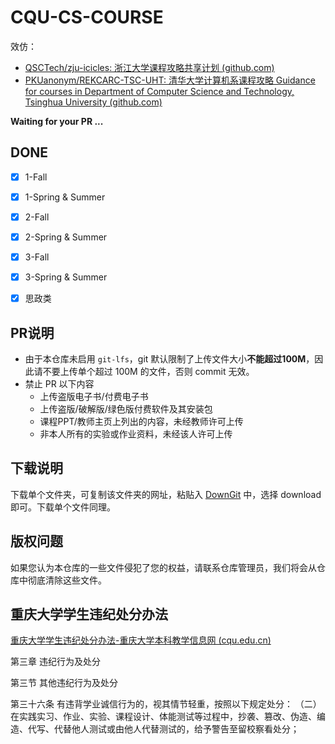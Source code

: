 # CQU-CS-COURSE

效仿：

- [QSCTech/zju-icicles: 浙江大学课程攻略共享计划 (github.com)](https://github.com/QSCTech/zju-icicles)
- [PKUanonym/REKCARC-TSC-UHT: 清华大学计算机系课程攻略 Guidance for courses in Department of Computer Science and Technology, Tsinghua University (github.com)](https://github.com/PKUanonym/REKCARC-TSC-UHT)

**Waiting for your PR ...**

## DONE

- [x] 1-Fall
- [x] 1-Spring & Summer
- [x] 2-Fall
- [x] 2-Spring & Summer
- [x] 3-Fall
- [x] 3-Spring & Summer
- [x] 思政类



## PR说明

- 由于本仓库未启用 `git-lfs`，git 默认限制了上传文件大小**不能超过100M**，因此请不要上传单个超过 100M 的文件，否则 commit 无效。
- 禁止 PR 以下内容
  - 上传盗版电子书/付费电子书
  - 上传盗版/破解版/绿色版付费软件及其安装包
  - 课程PPT/教师主页上列出的内容，未经教师许可上传
  - 非本人所有的实验或作业资料，未经该人许可上传



## 下载说明

下载单个文件夹，可复制该文件夹的网址，粘贴入 [DownGit](https://minhaskamal.github.io/DownGit/#/home) 中，选择 download 即可。下载单个文件同理。



## 版权问题

如果您认为本仓库的一些文件侵犯了您的权益，请联系仓库管理员，我们将会从仓库中彻底清除这些文件。

## 重庆大学学生违纪处分办法

[重庆大学学生违纪处分办法-重庆大学本科教学信息网 (cqu.edu.cn)](http://jwc.cqu.edu.cn/info/1077/3426.htm)

第三章 违纪行为及处分

第三节 其他违纪行为及处分

第三十六条 有违背学业诚信行为的，视其情节轻重，按照以下规定处分： 
（二）在实践实习、作业、实验、课程设计、体能测试等过程中，抄袭、篡改、伪造、编造、代写、代替他人测试或由他人代替测试的，给予警告至留校察看处分；

